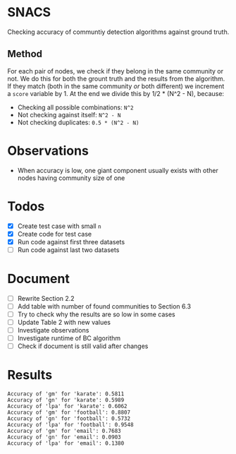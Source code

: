 # SNACS
Checking accuracy of communtiy detection algorithms against ground truth.

## Method
For each pair of nodes, we check if they belong in the same community or not. We do this for both the grount truth and the results from the algorithm. If they match (both in the same community _or_ both different) we increment a `score` variable by 1. At the end we divide this by 1/2 * (N^2 - N), because:
- Checking all possible combinations: `N^2`
- Not checking against itself: `N^2 - N`
- Not checking duplicates: `0.5 * (N^2 - N)`

# Observations
- When accuracy is low, one giant component usually exists with other nodes having community size of one

# Todos
- [x] Create test case with small `n`
- [x] Create code for test case
- [x] Run code against first three datasets
- [ ] Run code against last two datasets

# Document
- [ ] Rewrite Section 2.2
- [ ] Add table with number of found communities to Section 6.3
- [ ] Try to check why the results are so low in some cases
- [ ] Update Table 2 with new values
- [ ] Investigate observations
- [ ] Investigate runtime of BC algorithm
- [ ] Check if document is still valid after changes

# Results
```
Accuracy of 'gm' for 'karate': 0.5811
Accuracy of 'gn' for 'karate': 0.5989
Accuracy of 'lpa' for 'karate': 0.6062
Accuracy of 'gm' for 'football': 0.8807
Accuracy of 'gn' for 'football': 0.5732
Accuracy of 'lpa' for 'football': 0.9548
Accuracy of 'gm' for 'email': 0.7683
Accuracy of 'gn' for 'email': 0.0903
Accuracy of 'lpa' for 'email': 0.1380
```